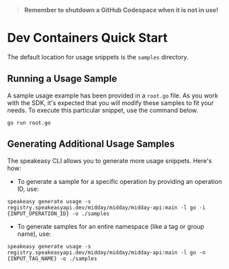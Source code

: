
> **Remember to shutdown a GitHub Codespace when it is not in use!**

# Dev Containers Quick Start

The default location for usage snippets is the `samples` directory.

## Running a Usage Sample

A sample usage example has been provided in a `root.go` file. As you work with the SDK, it's expected that you will modify these samples to fit your needs. To execute this particular snippet, use the command below.

```
go run root.go
```

## Generating Additional Usage Samples

The speakeasy CLI allows you to generate more usage snippets. Here's how:

- To generate a sample for a specific operation by providing an operation ID, use:

```
speakeasy generate usage -s registry.speakeasyapi.dev/midday/midday/midday-api:main -l go -i {INPUT_OPERATION_ID} -o ./samples
```

- To generate samples for an entire namespace (like a tag or group name), use:

```
speakeasy generate usage -s registry.speakeasyapi.dev/midday/midday/midday-api:main -l go -n {INPUT_TAG_NAME} -o ./samples
```
